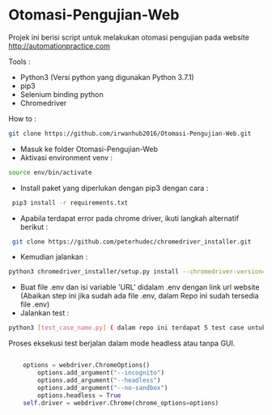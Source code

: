 # Otomasi-Pengujian-Web
Projek ini berisi script untuk melakukan otomasi pengujian pada website http://automationpractice.com

Tools :
- Python3 (Versi python yang digunakan Python 3.7.1)
- pip3
- Selenium binding python
- Chromedriver

How to :
```bash 
git clone https://github.com/irwanhub2016/Otomasi-Pengujian-Web.git
```
- Masuk ke folder Otomasi-Pengujian-Web
- Aktivasi environment venv :
```bash
source env/bin/activate
```
- Install paket yang diperlukan dengan pip3 dengan cara :
```bash
 pip3 install -r requirements.txt
```
- Apabila terdapat error pada chrome driver, ikuti langkah alternatif berikut :
```bash
 git clone https://github.com/peterhudec/chromedriver_installer.git
```
- Kemudian jalankan :
```bash
python3 chromedriver_installer/setup.py install --chromedriver-version=2.10
```
- Buat file .env dan isi variable 'URL' didalam .env dengan link url website (Abaikan step ini jika sudah ada file .env, dalam Repo ini sudah tersedia file .env)
- Jalankan test :
```bash
python3 [test_case_name.py] ( dalam repo ini terdapat 5 test case untuk automation test )
```

Proses eksekusi test berjalan dalam mode headless atau tanpa GUI.
```python

    options = webdriver.ChromeOptions()
		options.add_argument("--incognito")
		options.add_argument("--headless")
		options.add_argument("--no-sandbox")
		options.headless = True
    self.driver = webdriver.Chrome(chrome_options=options)
```
